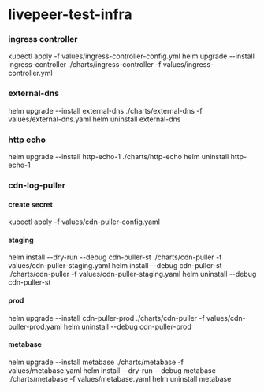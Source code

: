 # livepeer-test-infra

### ingress controller
kubectl apply -f values/ingress-controller-config.yml
helm upgrade --install ingress-controller ./charts/ingress-controller -f values/ingress-controller.yml 


### external-dns

helm upgrade --install external-dns ./charts/external-dns -f values/external-dns.yaml
helm uninstall external-dns

### http echo

helm upgrade --install http-echo-1 ./charts/http-echo
helm uninstall http-echo-1

### cdn-log-puller


#### create secret
kubectl apply -f values/cdn-puller-config.yaml

#### staging
helm install --dry-run --debug cdn-puller-st ./charts/cdn-puller -f values/cdn-puller-staging.yaml
helm install  --debug cdn-puller-st ./charts/cdn-puller -f values/cdn-puller-staging.yaml
helm uninstall  --debug cdn-puller-st
#### prod
helm upgrade --install   cdn-puller-prod ./charts/cdn-puller -f values/cdn-puller-prod.yaml
helm uninstall  --debug cdn-puller-prod


#### metabase
helm upgrade --install metabase ./charts/metabase -f values/metabase.yaml
helm install --dry-run --debug metabase ./charts/metabase -f values/metabase.yaml
helm uninstall metabase
